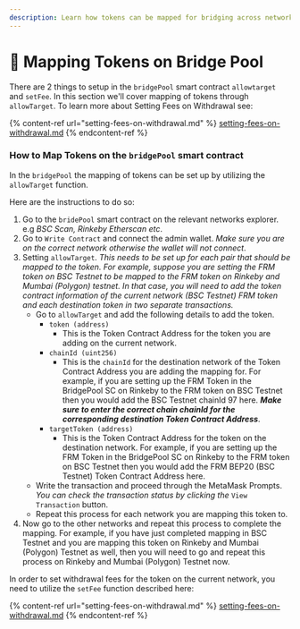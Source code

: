 ```yaml
---
description: Learn how tokens can be mapped for bridging across networks
---
```


# 🤝 Mapping Tokens on Bridge Pool

There are 2 things to setup in the `bridgePool` smart contract `allowtarget` and `setFee`. In this section we'll cover mapping of tokens through `allowTarget`. To learn more about Setting Fees on Withdrawal see:

{% content-ref url="setting-fees-on-withdrawal.md" %}
[setting-fees-on-withdrawal.md](setting-fees-on-withdrawal.md)
{% endcontent-ref %}

### How to Map Tokens on the `bridgePool` smart contract

In the `bridgePool` the mapping of tokens can be set up by utilizing the `allowTarget` function.&#x20;

Here are the instructions to do so:

1. Go to the `bridePool` smart contract on the relevant networks explorer. e.g _BSC Scan, Rinkeby Etherscan etc_.
2. Go to `Write Contract` and connect the admin wallet. _Make sure you are on the correct network otherwise the wallet will not connect_.
3. Setting `allowTarget`. _This needs to be set up for each pair that should be mapped to the token. For example, suppose you are setting the FRM token on BSC Testnet to be mapped to the FRM token on Rinkeby and Mumbai (Polygon) testnet. In that case, you will need to add the token contract information of the current network (BSC Testnet) FRM token and each destination token in two separate transactions._
   * Go to `allowTarget` and add the following details to add the token.
     * `token (address)`
       * This is the Token Contract Address for the token you are adding on the current network.
     * `chainId (uint256)`
       * This is the `chainId` for the destination network of the Token Contract Address you are adding the mapping for. For example, if you are setting up the FRM Token in the BridgePool SC on Rinkeby to the FRM token on BSC Testnet then you would add the BSC Testnet chainId 97 here. _**Make sure to enter the correct chain chainId for the corresponding destination Token Contract Address**_.
     * `targetToken (address)`
       * This is the Token Contract Address for the token on the destination network. For example, if you are setting up the FRM Token in the BridgePool SC on Rinkeby to the FRM token on BSC Testnet then you would add the FRM BEP20 (BSC Testnet) Token Contract Address here.
   * Write the transaction and proceed through the MetaMask Prompts. _You can check the transaction status by clicking the_ `View Transaction` button.
   * Repeat this process for each network you are mapping this token to.
4. Now go to the other networks and repeat this process to complete the mapping. For example, if you have just completed mapping in BSC Testnet and you are mapping this token on Rinkeby and Mumbai (Polygon) Testnet as well, then you will need to go and repeat this process on Rinkeby and Mumbai (Polygon) Testnet now.

In order to set withdrawal fees for the token on the current network, you need to utilize the `setFee` function described here:

{% content-ref url="setting-fees-on-withdrawal.md" %}
[setting-fees-on-withdrawal.md](setting-fees-on-withdrawal.md)
{% endcontent-ref %}



